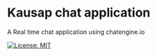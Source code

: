 # Kausap chat application
A Real time chat application using chatengine.io

[![License: MIT](https://img.shields.io/badge/License-MIT-yellow.svg)](https://opensource.org/licenses/MIT)
